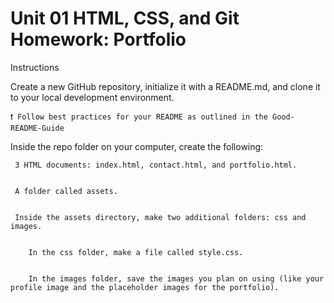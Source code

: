 # Unit 01 HTML, CSS, and Git Homework: Portfolio

Instructions


Create a new GitHub repository, initialize it with a README.md, and clone it to your local development environment.


    ❗ Follow best practices for your README as outlined in the Good-README-Guide



Inside the repo folder on your computer, create the following:


     3 HTML documents: index.html, contact.html, and portfolio.html.


     A folder called assets.


     Inside the assets directory, make two additional folders: css and images.


        In the css folder, make a file called style.css.


        In the images folder, save the images you plan on using (like your profile image and the placeholder images for the portfolio).
